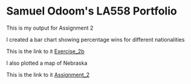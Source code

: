 # Samuel Odoom's LA558 Portfolio
This is my output for Assignment 2

I created a bar chart showing percentage wins for different nationalities


This is the link to it [Exercise_2b](Assignment2/Assignment2Chart.jpg)
 
I also plotted a map of Nebraska

This is the link to it [Assignment_2](Assignment_2/Nebraskaplot.jpeg)



